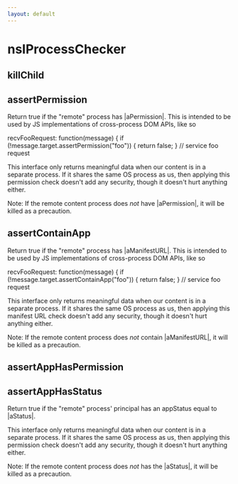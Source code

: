```yaml
---
layout: default
---
```


# nsIProcessChecker #

## killChild ##

## assertPermission ##

Return true if the "remote" process has |aPermission|.  This is
intended to be used by JS implementations of cross-process DOM
APIs, like so

  recvFooRequest: function(message) {
    if (!message.target.assertPermission("foo")) {
      return false;
    }
    // service foo request

This interface only returns meaningful data when our content is
in a separate process.  If it shares the same OS process as us,
then applying this permission check doesn't add any security,
though it doesn't hurt anything either.

Note: If the remote content process does *not* have |aPermission|,
it will be killed as a precaution.


## assertContainApp ##

Return true if the "remote" process has |aManifestURL|.  This is
intended to be used by JS implementations of cross-process DOM
APIs, like so

  recvFooRequest: function(message) {
    if (!message.target.assertContainApp("foo")) {
      return false;
    }
    // service foo request

This interface only returns meaningful data when our content is
in a separate process.  If it shares the same OS process as us,
then applying this manifest URL check doesn't add any security,
though it doesn't hurt anything either.

Note: If the remote content process does *not* contain |aManifestURL|,
it will be killed as a precaution.


## assertAppHasPermission ##

## assertAppHasStatus ##

Return true if the "remote" process' principal has an appStatus equal to
|aStatus|.

This interface only returns meaningful data when our content is
in a separate process.  If it shares the same OS process as us,
then applying this permission check doesn't add any security,
though it doesn't hurt anything either.

Note: If the remote content process does *not* has the |aStatus|,
it will be killed as a precaution.

